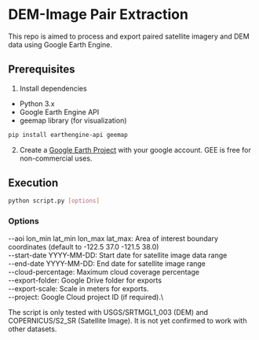 # DEM-Image Pair Extraction

This repo is aimed to process and export paired satellite imagery and DEM data using Google Earth Engine.

## Prerequisites

1. Install dependencies
- Python 3.x
- Google Earth Engine API
- geemap library (for visualization)

```bash
pip install earthengine-api geemap
```

2. Create a [Google Earth Project](https://earthengine.google.com/) with your google account. GEE is free for non-commercial uses. 

## Execution

```bash
python script.py [options]
```
### Options

--aoi lon_min lat_min lon_max lat_max: Area of interest boundary coordinates (default to -122.5 37.0 -121.5 38.0) \
--start-date YYYY-MM-DD: Start date for satellite image data range\
--end-date YYYY-MM-DD: End date for satellite image range\
--cloud-percentage: Maximum cloud coverage percentage\
--export-folder: Google Drive folder for exports\
--export-scale: Scale in meters for exports.\
--project: Google Cloud project ID (if required).\

The script is only tested with USGS/SRTMGL1_003 (DEM) and COPERNICUS/S2_SR (Satellite Image). It is not yet confirmed to work with other datasets.
